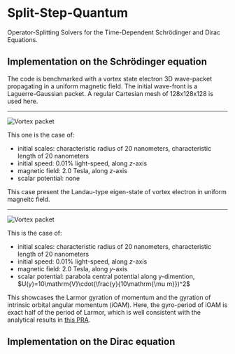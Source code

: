 # Split-Step-Quantum

Operator-Splitting Solvers for the Time-Dependent Schrödinger and Dirac Equations.

## Implementation on the Schrödinger equation

The code is benchmarked with a vortex state electron 3D wave-packet propagating in a uniform magnetic field. The initial wave-front is a Laguerre-Gaussian packet. A regular Cartesian mesh of 128x128x128 is used here.

---
![Vortex packet](https://github.com/Leonardo-HHD/Split-Step-Quantum/blob/dev/examples/Schrodinger/para_vz%3D0_Bz%3D2.0T/Psi.gif)

This one is the case of:
- initial scales: characteristic radius of 20 nanometers, characteristic length of 20 nanometers
- initial speed: 0.01% light-speed, along $z$-axis
- magnetic field: 2.0 Tesla, along $z$-axis
- scalar potential: none

This case present the Landau-type eigen-state of vortex electron in uniform magneitc field.

---
![Vortex packet](https://github.com/Leonardo-HHD/Split-Step-Quantum/blob/dev/examples/Schrodinger/perp_central_trap_vz0%3D30kms_U0%3D%2B10V_wy%3D10um_By%3D2.0T/Psi.gif)

This is the case of:
- initial scales: characteristic radius of 20 nanometers, characteristic length of 20 nanometers
- initial speed: 0.01% light-speed, along $z$-axis
- magnetic field: 2.0 Tesla, along $y$-axis
- scalar potential: parabola central potential along y-dimention, $U(y)=10\mathrm{V}\cdot(\frac{y}{10\mathrm{\mu m}})^2$

This showcases the Larmor gyration of momentum and the gyration of intrinsic orbital angular momentum (iOAM). Here, the gyro-period of iOAM is exact half of the period of Larmor, which is well consistent with the analytical results in [this PRA](https://link.aps.org/doi/10.1103/PhysRevA.86.012701).

## Implementation on the Dirac equation
